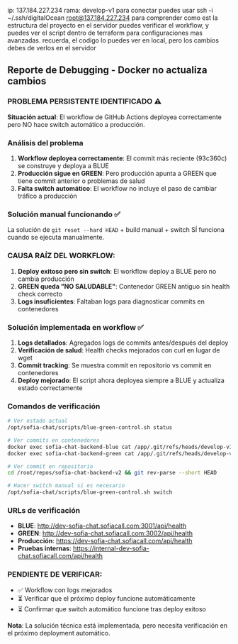 ip: 137.184.227.234
rama: develop-v1
para conectar puedes usar
ssh -i ~/.ssh/digitalOcean root@137.184.227.234
para comprender como est la estructura del proyecto en el servidor puedes verificar el workflow, y puedes ver el script dentro de terraform para configuraciones mas avanzadas.
recuerda, el codigo lo puedes ver en local, pero los cambios debes de verlos en el servidor

## Reporte de Debugging - Docker no actualiza cambios

### PROBLEMA PERSISTENTE IDENTIFICADO ⚠️

**Situación actual**: El workflow de GitHub Actions deployea correctamente pero NO hace switch automático a producción.

### Análisis del problema
1. **Workflow deployea correctamente**: El commit más reciente (93c360c) se construye y deploya a BLUE
2. **Producción sigue en GREEN**: Pero producción apunta a GREEN que tiene commit anterior o problemas de salud
3. **Falta switch automático**: El workflow no incluye el paso de cambiar tráfico a producción

### Solución manual funcionando ✅
La solución de `git reset --hard HEAD` + build manual + switch SÍ funciona cuando se ejecuta manualmente.

### CAUSA RAÍZ DEL WORKFLOW:
1. **Deploy exitoso pero sin switch**: El workflow deploy a BLUE pero no cambia producción
2. **GREEN queda "NO SALUDABLE"**: Contenedor GREEN antiguo sin health check correcto
3. **Logs insuficientes**: Faltaban logs para diagnosticar commits en contenedores

### Solución implementada en workflow ✅
1. **Logs detallados**: Agregados logs de commits antes/después del deploy
2. **Verificación de salud**: Health checks mejorados con curl en lugar de wget
3. **Commit tracking**: Se muestra commit en repositorio vs commit en contenedores
4. **Deploy mejorado**: El script ahora deployea siempre a BLUE y actualiza estado correctamente

### Comandos de verificación
```bash
# Ver estado actual
/opt/sofia-chat/scripts/blue-green-control.sh status

# Ver commits en contenedores
docker exec sofia-chat-backend-blue cat /app/.git/refs/heads/develop-v1 | cut -c1-7
docker exec sofia-chat-backend-green cat /app/.git/refs/heads/develop-v1 | cut -c1-7

# Ver commit en repositorio
cd /root/repos/sofia-chat-backend-v2 && git rev-parse --short HEAD

# Hacer switch manual si es necesario
/opt/sofia-chat/scripts/blue-green-control.sh switch
```

### URLs de verificación
- **BLUE**: http://dev-sofia-chat.sofiacall.com:3001/api/health
- **GREEN**: http://dev-sofia-chat.sofiacall.com:3002/api/health  
- **Producción**: https://dev-sofia-chat.sofiacall.com/api/health
- **Pruebas internas**: https://internal-dev-sofia-chat.sofiacall.com/api/health

### PENDIENTE DE VERIFICAR:
- ✅ Workflow con logs mejorados
- ⏳ Verificar que el próximo deploy funcione automáticamente
- ⏳ Confirmar que switch automático funcione tras deploy exitoso

**Nota**: La solución técnica está implementada, pero necesita verificación en el próximo deployment automático.
